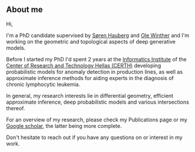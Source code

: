 ## About me

Hi,

I'm a PhD candidate supervised by [Søren Hauberg](http://www2.compute.dtu.dk/~sohau/) and [Ole Winther](https://cogsys.imm.dtu.dk/staff/winther/) and I'm working on the geometric and topological aspects of deep generative models.

Before I started my PhD I'd spent 2 years at the [Informatics Institute](https://www.iti.gr/iti/index.html) of the [Center of Research and Technology Hellas (CERTH)](https://www.certh.gr/) developing probabilistic models for anomaly detection in production lines, as well as approximate inference methods for aiding experts in the diagnosis of chronic lymphocytic leukemia.

In general, my research interests lie in differential geometry, efficient approximate inference, deep probabilistic models and various intersections thereof.

For an overview of my research, please check my Publications page or my [Google scholar](https://scholar.google.com/citations?hl=el&user=6KrveZkAAAAJ), the latter being more complete.

Don't hesitate to reach out if you have any questions on or interest in my work.